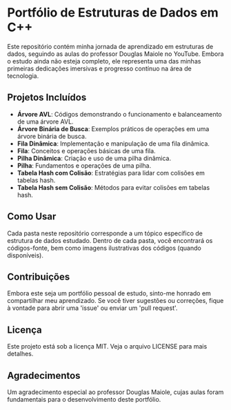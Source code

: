 # Portfólio de Estruturas de Dados em C++

Este repositório contém minha jornada de aprendizado em estruturas de dados, seguindo as aulas do professor Douglas Maiole no YouTube. Embora o estudo ainda não esteja completo, ele representa uma das minhas primeiras dedicações imersivas e progresso contínuo na área de tecnologia.

## Projetos Incluídos

- **Árvore AVL**: Códigos demonstrando o funcionamento e balanceamento de uma árvore AVL.
- **Árvore Binária de Busca**: Exemplos práticos de operações em uma árvore binária de busca.
- **Fila Dinâmica**: Implementação e manipulação de uma fila dinâmica.
- **Fila**: Conceitos e operações básicas de uma fila.
- **Pilha Dinâmica**: Criação e uso de uma pilha dinâmica.
- **Pilha**: Fundamentos e operações de uma pilha.
- **Tabela Hash com Colisão**: Estratégias para lidar com colisões em tabelas hash.
- **Tabela Hash sem Colisão**: Métodos para evitar colisões em tabelas hash.

## Como Usar

Cada pasta neste repositório corresponde a um tópico específico de estrutura de dados estudado. Dentro de cada pasta, você encontrará os códigos-fonte, bem como imagens ilustrativas dos códigos (quando disponíveis).

## Contribuições

Embora este seja um portfólio pessoal de estudo, sinto-me honrado em compartilhar meu aprendizado. Se você tiver sugestões ou correções, fique à vontade para abrir uma 'issue' ou enviar um 'pull request'.

## Licença

Este projeto está sob a licença MIT. Veja o arquivo LICENSE para mais detalhes.

## Agradecimentos

Um agradecimento especial ao professor Douglas Maiole, cujas aulas foram fundamentais para o desenvolvimento deste portfólio.
